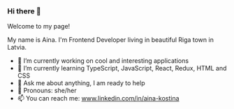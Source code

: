 

### Hi there 👋

Welcome to my page!

My name is Aina.
I'm Frontend Developer living in beautiful Riga town in Latvia.

* 🔭 I’m currently working on cool and interesting applications
* 🌱 I’m currently learning TypeScript, JavaScript, React, Redux, HTML and CSS
* 💬 Ask me about anything, I am ready to help
* 🙎 Pronouns: she/her
* 📫 You can reach me: www.linkedin.com/in/aina-kostina


